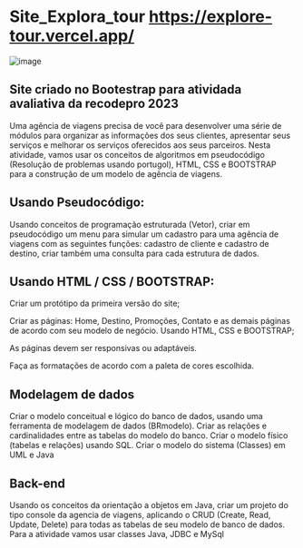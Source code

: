# Site_Explora_tour https://explore-tour.vercel.app/

![image](https://github.com/FelipeSysten/Site_Explora_tour/assets/76599815/3102a96a-1e2b-400a-b5e8-d3ce0289c511)

## Site criado no Bootestrap para atividada avaliativa da recodepro 2023
Uma agência de viagens precisa de você para desenvolver uma série de módulos para organizar as informações dos seus clientes, apresentar seus serviços e melhorar os serviços oferecidos aos seus parceiros. 
Nesta atividade, vamos usar os conceitos de algoritmos em pseudocódigo (Resolução de problemas usando portugol), HTML, CSS e BOOTSTRAP para a construção de um modelo de agência de viagens.  

## Usando Pseudocódigo: 
Usando conceitos de programação estruturada (Vetor), criar em pseudocódigo um menu para simular um cadastro para uma agência de viagens com as seguintes funções: cadastro de cliente e cadastro de destino, criar também uma consulta para cada estrutura de dados. 

## Usando HTML / CSS / BOOTSTRAP: 

Criar um protótipo da primeira versão do site; 

Criar as páginas: Home, Destino, Promoções, Contato e as demais páginas de acordo com seu modelo de negócio. Usando HTML, CSS e BOOTSTRAP; 

As páginas devem ser responsivas ou adaptáveis. 

 Faça as formatações de acordo com a paleta de cores escolhida. 

##  Modelagem de dados

Criar o modelo conceitual e lógico do banco de dados, usando uma ferramenta de modelagem de dados (BRmodelo). Criar as relações e cardinalidades entre as tabelas do modelo do banco. Criar o modelo físico (tabelas e relações) usando SQL. Criar o modelo do sistema (Classes) em UML e Java 

## Back-end 

Usando os conceitos da orientação a objetos em Java, criar um projeto do tipo console da agencia de viagens, aplicando o CRUD (Create, Read, Update, Delete) para todas as tabelas de seu modelo de banco de dados. Para a atividade vamos usar classes Java, JDBC e MySql 
